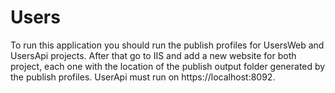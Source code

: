 # Users

  To run this application you should run the publish profiles for UsersWeb and UsersApi projects. After that go to IIS and add a new website
for both project, each one with the location of the publish output folder generated by the publish profiles. 
  UserApi must run on https://localhost:8092.
  
  
